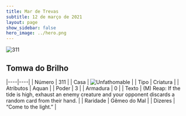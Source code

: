 ```yaml
---
title: Mar de Trevas
subtitle: 12 de março de 2021
layout: page
show_sidebar: false
hero_image: ../hero.png
---
```


![311](https://cdn.keyforgegame.com/media/card_front/pt/496_311_43F468RHCPP6_pt.png)

## Tomwa do Brilho

|----|----|
| Número | 311 |
| Casa | ![Unfathomable](https://archonarcana.com/images/thumb/1/10/Unfathomable.png/22px-Unfathomable.png "Abissais") |
| Tipo | Criatura |
| Atributos | Aquan |
| Poder | 3 |
| Armadura | 0 |
| Texto | (M) Reap: If the tide is high, exhaust an enemy creature and your opponent discards a random card from their hand. |
| Raridade | Gêmeo do Mal |
| Dizeres | “Come to the light.” |
